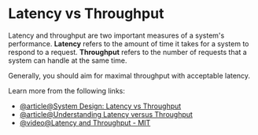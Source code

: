 # Latency vs Throughput

Latency and throughput are two important measures of a system's performance. **Latency** refers to the amount of time it takes for a system to respond to a request. **Throughput** refers to the number of requests that a system can handle at the same time.

Generally, you should aim for maximal throughput with acceptable latency.

Learn more from the following links:

- [@article@System Design: Latency vs Throughput](https://cs.fyi/guide/latency-vs-throughput/)
- [@article@Understanding Latency versus Throughput](https://community.cadence.com/cadence_blogs_8/b/fv/posts/understanding-latency-vs-throughput)
- [@video@Latency and Throughput - MIT](https://www.youtube.com/watch?v=3HIV4MnLGCw)